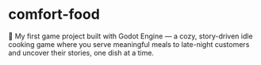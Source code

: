 # comfort-food
🍲 My first game project built with Godot Engine — a cozy, story-driven idle cooking game where you serve meaningful meals to late-night customers and uncover their stories, one dish at a time.
